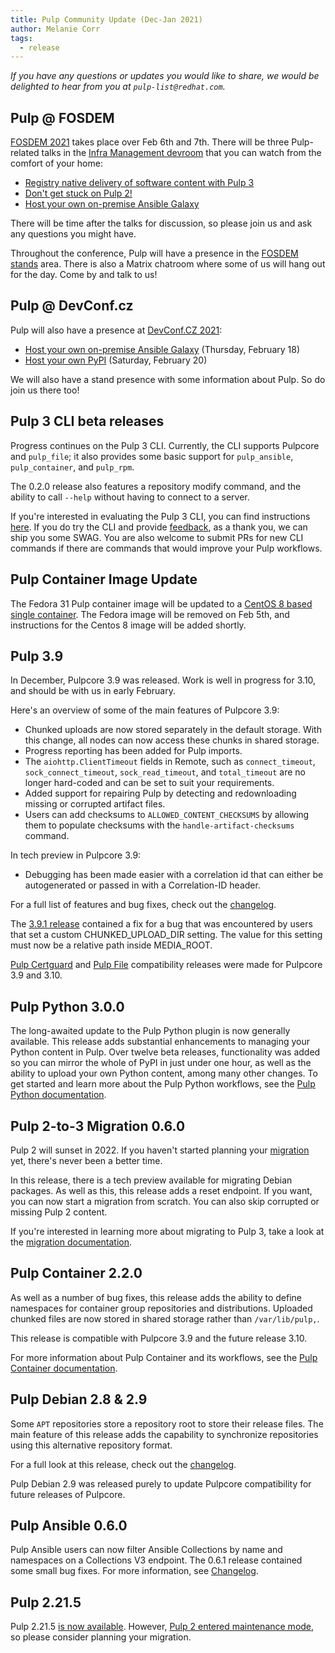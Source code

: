 ```yaml
---
title: Pulp Community Update (Dec-Jan 2021)
author: Melanie Corr
tags:
  - release
---
```


_If you have any questions or updates you would like to share, we would be delighted to hear from you at `pulp-list@redhat.com`._

## Pulp @ FOSDEM

[FOSDEM 2021](https://fosdem.org) takes place over Feb 6th and 7th. There will be three Pulp-related talks in the [Infra Management devroom](https://fosdem.org/2021/schedule/track/infra_management/) that you can watch from the comfort of your home:

* [Registry native delivery of software content with Pulp 3](https://fosdem.org/2021/schedule/event/registrynativedeliverysoftwarecontentpulp3/)
* [Don't get stuck on Pulp 2!](https://fosdem.org/2021/schedule/event/dontgetstuckonpulp2/)
* [Host your own on-premise Ansible Galaxy](https://fosdem.org/2021/schedule/event/hostyourownansiblegalaxy/)

There will be time after the talks for discussion, so please join us and ask any questions you might have.

Throughout the conference, Pulp will have a presence in the [FOSDEM stands](https://stands.fosdem.org/) area. There is also a Matrix chatroom where some of us will hang out for the day. Come by and talk to us!

## Pulp @ DevConf.cz

Pulp will also have a presence at [DevConf.CZ 2021](https://devconfcz2021.sched.com/):

* [Host your own on-premise Ansible Galaxy](https://devconfcz2021.sched.com/event/gmSh/host-your-own-on-premise-ansible-galaxy) (Thursday, February 18)
* [Host your own PyPI](https://devconfcz2021.sched.com/event/gmIF/host-your-own-pypi) (Saturday, February 20)

We will also have a stand presence with some information about Pulp. So do join us there too!

## Pulp 3 CLI beta releases

Progress continues on the Pulp 3 CLI. Currently, the CLI supports Pulpcore and `pulp_file`; it also provides some basic support for `pulp_ansible`, `pulp_container`, and `pulp_rpm`.

The 0.2.0 release also features a repository modify command, and the ability to call `--help` without having to connect to a server.

If you're interested in evaluating the Pulp 3 CLI, you can find instructions [here](https://github.com/pulp/pulp-cli#pulp-command-line-interface). If you do try the CLI and provide [feedback](https://forms.gle/KFWknXSzxHK7qUR9A), as a thank you, we can ship you some SWAG. You are also welcome to submit PRs for new CLI commands if there are commands that would improve your Pulp workflows.  

## Pulp Container Image Update

The Fedora 31 Pulp container image will be updated to a [CentOS 8 based single container](https://hub.docker.com/r/pulp/pulp). The Fedora image will be removed on Feb 5th, and instructions for the Centos 8 image will be added shortly.

## Pulp 3.9

In December, Pulpcore 3.9 was released. Work is well in progress for 3.10, and should be with us in early February.

Here's an overview of some of the main features of Pulpcore 3.9:

* Chunked uploads are now stored separately in the default storage. With this change, all nodes can now access these chunks in shared storage.
* Progress reporting has been added for Pulp imports.
* The `aiohttp.ClientTimeout` fields in Remote, such as `connect_timeout`, `sock_connect_timeout`, `sock_read_timeout`, and `total_timeout` are no longer hard-coded and can be set to suit your requirements.
* Added support for repairing Pulp by detecting and redownloading missing or corrupted artifact files.
* Users can add checksums to `ALLOWED_CONTENT_CHECKSUMS` by allowing them to populate checksums with the `handle-artifact-checksums` command.

In tech preview in Pulpcore 3.9:

* Debugging has been made easier with a correlation id that can either be autogenerated or passed in with a Correlation-ID header.

For a full list of features and bug fixes, check out the [changelog](https://docs.pulpproject.org/pulpcore/en/3.9/changes.html).

The [3.9.1 release](https://docs.pulpproject.org/pulpcore/en/3.9.1/changes.html#id1) contained a fix for a bug that was encountered by users that set a custom CHUNKED_UPLOAD_DIR setting. The value for this setting must now be a relative path inside MEDIA_ROOT.

[Pulp Certguard](https://docs.pulpproject.org/pulp_certguard/changes.html#id1) and [Pulp File](https://docs.pulpproject.org/pulp_file/changes.html) compatibility releases were made for Pulpcore 3.9 and 3.10.

## Pulp Python 3.0.0

The long-awaited update to the Pulp Python plugin is now generally available. This release adds substantial enhancements to managing your Python content in Pulp. Over twelve beta releases, functionality was added so you can mirror the whole of PyPI in just under one hour, as well as the ability to upload your own Python content, among many other changes. To get started and learn more about the Pulp Python workflows, see the [Pulp Python documentation](https://pulp-python.readthedocs.io/en/latest/).

## Pulp 2-to-3 Migration 0.6.0

Pulp 2 will sunset in 2022. If you haven't started planning your [migration](https://pulpproject.org/migrate-to-pulp-3/) yet, there's never been a better time.

In this release, there is a tech preview available for migrating Debian packages.
As well as this, this release adds a reset endpoint. If you want, you can now start a migration from scratch.
You can also skip corrupted or missing Pulp 2 content.

If you're interested in learning more about migrating to Pulp 3, take a look at the [migration documentation](https://pulp-2to3-migration.readthedocs.io/en/latest/index.html).

## Pulp Container 2.2.0

As well as a number of bug fixes, this release adds the ability to define namespaces for container group repositories and distributions. Uploaded chunked files are now stored in shared storage rather than `/var/lib/pulp,`.

This release is compatible with Pulpcore 3.9 and the future release 3.10.

For more information about Pulp Container and its workflows, see the [Pulp Container documentation](https://docs.pulpproject.org/pulp_container/index.html).

## Pulp Debian 2.8 & 2.9

Some `APT` repositories store a repository root to store their release files. The main feature of this release adds the capability to synchronize repositories using this alternative repository format.

For a full look at this release, check out the [changelog](https://pulp-deb.readthedocs.io/en/latest/changes.html#id1).

Pulp Debian 2.9 was released purely to update Pulpcore compatibility for future releases of Pulpcore.

## Pulp Ansible 0.6.0

Pulp Ansible users can now filter Ansible Collections by name and namespaces on a Collections V3 endpoint.
The 0.6.1 release contained some small bug fixes. For more information, see [Changelog](https://docs.pulpproject.org/pulp_ansible/changes.html).

## Pulp 2.21.5

Pulp 2.21.5 [is now available](https://www.redhat.com/archives/pulp-list/2021-January/msg00019.html). However, [Pulp 2 entered maintenance mode](https://pulpproject.org/2020/06/15/pulp-2-enters-maintenance-mode/), so please consider planning your migration. 
